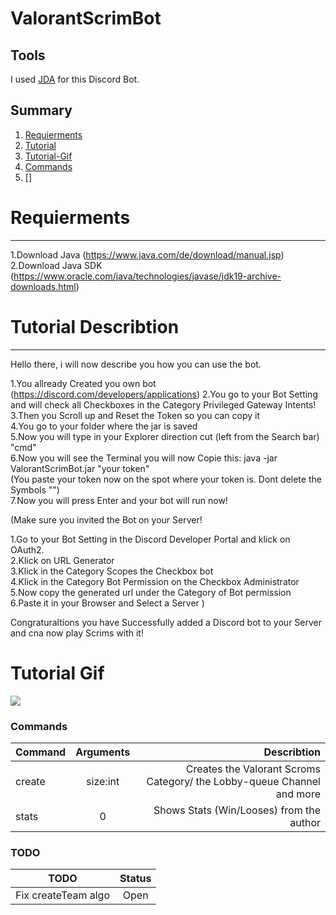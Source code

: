 # ValorantScrimBot

## Tools
I used [JDA](https://github.com/DV8FromTheWorld/JDA) for this Discord Bot. 

## Summary

1. [Requierments](#Requierments)
2. [Tutorial](#Tutorial-Describtion)
3. [Tutorial-Gif](#Tutorial-Gif)
4. [Commands](#Commands)
5. []

# Requierments
--------------
1.Download Java (https://www.java.com/de/download/manual.jsp) </br>
2.Download Java SDK (https://www.oracle.com/java/technologies/javase/jdk19-archive-downloads.html)


# Tutorial Describtion
--------------
Hello there, 
i will now describe you how you can use the bot.

1.You allready Created you own bot (https://discord.com/developers/applications)
2.You go to your Bot Setting and will check all Checkboxes in the Category Privileged Gateway Intents! </br>
3.Then you Scroll up and Reset the Token so you can copy it </br>
4.You go to your folder where the jar is saved </br>
5.Now you will type in your Explorer direction cut (left from the Search bar) "cmd" </br>
6.Now you will see the Terminal you will now Copie this: java -jar ValorantScrimBot.jar "your token" </br>
(You paste your token now on the spot where your token is. Dont delete the Symbols "") </br>
7.Now you will press Enter and your bot will run now!  </br>

(Make sure you invited the Bot on your Server! </br>

1.Go to your Bot Setting in the Discord Developer Portal and klick on OAuth2. </br>
2.Klick on URL Generator </br>
3.Klick in the Category Scopes the Checkbox bot </br>
4.Klick in the Category Bot Permission on the Checkbox Administrator </br>
5.Now copy the generated url under the Category of Bot permission </br>
6.Paste it in your Browser and Select a Server
)

Congraturaltions you have Successfully added a Discord bot to your Server and cna now play Scrims with it!

# Tutorial Gif

![](https://s11.gifyu.com/images/ezgif.com-video-to-gif6ac2e23520370133.gif)

### Commands

| Command       | Arguments          | Describtion                                                            |
| ------------- |:------------------:| ----------------------------------------------------------------------:|
| create        | size:int           | Creates the Valorant Scroms Category/ the Lobby-queue Channel and more |
| stats         | 0                  | Shows Stats (Win/Looses) from the author                               |


### TODO

| TODO                | Status          |
| ------------------- |:---------------:|
| Fix createTeam algo | Open            |


